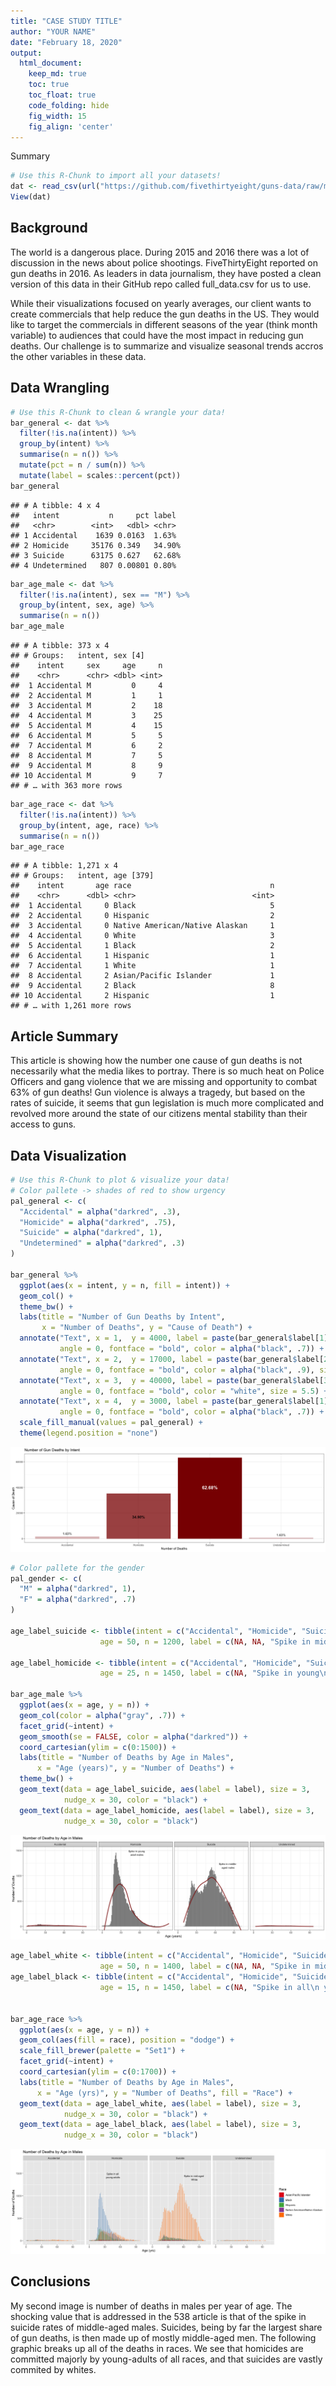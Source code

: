 ```yaml
---
title: "CASE STUDY TITLE"
author: "YOUR NAME"
date: "February 18, 2020"
output:
  html_document:  
    keep_md: true
    toc: true
    toc_float: true
    code_folding: hide
    fig_width: 15
    fig_align: 'center'
---
```

Summary







```r
# Use this R-Chunk to import all your datasets!
dat <- read_csv(url("https://github.com/fivethirtyeight/guns-data/raw/master/full_data.csv"))
View(dat)
```

## Background

The world is a dangerous place. During 2015 and 2016 there was a lot of discussion in the news about police shootings. FiveThirtyEight reported on gun deaths in 2016. As leaders in data journalism, they have posted a clean version of this data in their GitHub repo called full_data.csv for us to use.

While their visualizations focused on yearly averages, our client wants to create commercials that help reduce the gun deaths in the US. They would like to target the commercials in different seasons of the year (think month variable) to audiences that could have the most impact in reducing gun deaths. Our challenge is to summarize and visualize seasonal trends accros the other variables in these data.

## Data Wrangling


```r
# Use this R-Chunk to clean & wrangle your data!
bar_general <- dat %>% 
  filter(!is.na(intent)) %>% 
  group_by(intent) %>% 
  summarise(n = n()) %>% 
  mutate(pct = n / sum(n)) %>% 
  mutate(label = scales::percent(pct))
bar_general
```

```
## # A tibble: 4 x 4
##   intent           n     pct label 
##   <chr>        <int>   <dbl> <chr> 
## 1 Accidental    1639 0.0163  1.63% 
## 2 Homicide     35176 0.349   34.90%
## 3 Suicide      63175 0.627   62.68%
## 4 Undetermined   807 0.00801 0.80%
```

```r
bar_age_male <- dat %>% 
  filter(!is.na(intent), sex == "M") %>% 
  group_by(intent, sex, age) %>% 
  summarise(n = n())
bar_age_male
```

```
## # A tibble: 373 x 4
## # Groups:   intent, sex [4]
##    intent     sex     age     n
##    <chr>      <chr> <dbl> <int>
##  1 Accidental M         0     4
##  2 Accidental M         1     1
##  3 Accidental M         2    18
##  4 Accidental M         3    25
##  5 Accidental M         4    15
##  6 Accidental M         5     5
##  7 Accidental M         6     2
##  8 Accidental M         7     5
##  9 Accidental M         8     9
## 10 Accidental M         9     7
## # … with 363 more rows
```

```r
bar_age_race <- dat %>% 
  filter(!is.na(intent)) %>% 
  group_by(intent, age, race) %>% 
  summarise(n = n())
bar_age_race
```

```
## # A tibble: 1,271 x 4
## # Groups:   intent, age [379]
##    intent       age race                               n
##    <chr>      <dbl> <chr>                          <int>
##  1 Accidental     0 Black                              5
##  2 Accidental     0 Hispanic                           2
##  3 Accidental     0 Native American/Native Alaskan     1
##  4 Accidental     0 White                              3
##  5 Accidental     1 Black                              2
##  6 Accidental     1 Hispanic                           1
##  7 Accidental     1 White                              1
##  8 Accidental     2 Asian/Pacific Islander             1
##  9 Accidental     2 Black                              8
## 10 Accidental     2 Hispanic                           1
## # … with 1,261 more rows
```
## Article Summary
This article is showing how the number one cause of gun deaths is not necessarily what the media likes to portray. There is so much heat on Police Officers and gang violence that we are missing and opportunity to combat 63% of gun deaths! Gun violence is always a tragedy, but based on the rates of suicide, it seems that gun legislation is much more complicated and revolved more around the state of our citizens mental stability than their access to guns. 

## Data Visualization


```r
# Use this R-Chunk to plot & visualize your data!
# Color pallete -> shades of red to show urgency
pal_general <- c(
  "Accidental" = alpha("darkred", .3),
  "Homicide" = alpha("darkred", .75),
  "Suicide" = alpha("darkred", 1),
  "Undetermined" = alpha("darkred", .3)
)

bar_general %>% 
  ggplot(aes(x = intent, y = n, fill = intent)) +
  geom_col() +
  theme_bw() +
  labs(title = "Number of Gun Deaths by Intent", 
       x = "Number of Deaths", y = "Cause of Death") +
  annotate("Text", x = 1,  y = 4000, label = paste(bar_general$label[1]), 
           angle = 0, fontface = "bold", color = alpha("black", .7)) +
  annotate("Text", x = 2,  y = 17000, label = paste(bar_general$label[2]), 
           angle = 0, fontface = "bold", color = alpha("black", .9), size = 4.5) +
  annotate("Text", x = 3,  y = 40000, label = paste(bar_general$label[3]), 
           angle = 0, fontface = "bold", color = "white", size = 5.5) +
  annotate("Text", x = 4,  y = 3000, label = paste(bar_general$label[1]), 
           angle = 0, fontface = "bold", color = alpha("black", .7)) +
  scale_fill_manual(values = pal_general) +
  theme(legend.position = "none")
```

![](cs4_files/figure-html/plot_data-1.png)<!-- -->

```r
# Color pallete for the gender
pal_gender <- c(
  "M" = alpha("darkred", 1),
  "F" = alpha("darkred", .7)
)

age_label_suicide <- tibble(intent = c("Accidental", "Homicide", "Suicide", "Undetermined"),
                    age = 50, n = 1200, label = c(NA, NA, "Spike in middle-\n aged males", NA))

age_label_homicide <- tibble(intent = c("Accidental", "Homicide", "Suicide", "Undetermined"),
                    age = 25, n = 1450, label = c(NA, "Spike in young\n adult males", NA, NA))

bar_age_male %>% 
  ggplot(aes(x = age, y = n)) +
  geom_col(color = alpha("gray", .7)) +
  facet_grid(~intent) +
  geom_smooth(se = FALSE, color = alpha("darkred")) +
  coord_cartesian(ylim = c(0:1500)) +
  labs(title = "Number of Deaths by Age in Males",
      x = "Age (years)", y = "Number of Deaths") +
  theme_bw() +
  geom_text(data = age_label_suicide, aes(label = label), size = 3, 
            nudge_x = 30, color = "black") +
  geom_text(data = age_label_homicide, aes(label = label), size = 3, 
            nudge_x = 30, color = "black")
```

![](cs4_files/figure-html/plot_data-2.png)<!-- -->

```r
age_label_white <- tibble(intent = c("Accidental", "Homicide", "Suicide", "Undetermined"),
                    age = 50, n = 1400, label = c(NA, NA, "Spike in mid-aged\n White", NA))
age_label_black <- tibble(intent = c("Accidental", "Homicide", "Suicide", "Undetermined"),
                    age = 15, n = 1450, label = c(NA, "Spike in all\n young adults", NA, NA))


bar_age_race %>% 
  ggplot(aes(x = age, y = n)) +
  geom_col(aes(fill = race), position = "dodge") +
  scale_fill_brewer(palette = "Set1") +
  facet_grid(~intent) +
  coord_cartesian(ylim = c(0:1700)) +
  labs(title = "Number of Deaths by Age in Males",
      x = "Age (yrs)", y = "Number of Deaths", fill = "Race") +
  geom_text(data = age_label_white, aes(label = label), size = 3, 
            nudge_x = 30, color = "black") +
  geom_text(data = age_label_black, aes(label = label), size = 3, 
            nudge_x = 30, color = "black")
```

![](cs4_files/figure-html/plot_data-3.png)<!-- -->

## Conclusions
My second image is number of deaths in males per year of age. The shocking value that is addressed in the 538 article is that of the spike in suicide rates of middle-aged males. Suicides, being by far the largest share of gun deaths, is then made up of mostly middle-aged men. The following graphic breaks up all of the deaths in races. We see that homicides are committed majorly by young-adults of all races, and that suicides are vastly commited by whites. 


